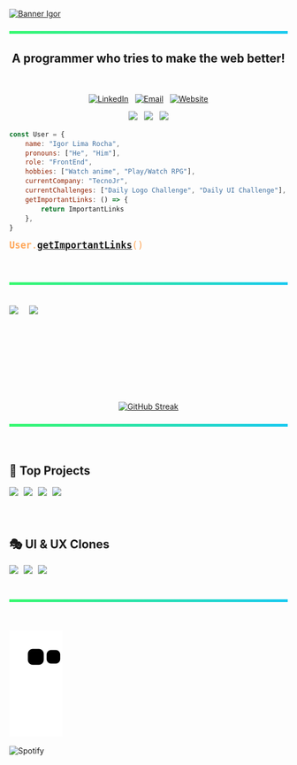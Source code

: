 [![Banner Igor](/assets/banner.gif)](https://igorroc.github.io/igorroc)

[![-----------------------------------------------------](/assets/Rectangle.png)](#separator)

<h2 align="center">A programmer who tries to make the web better!</h2>

<div style="height: 20px"></div>

<p align="center">
  <a href="https://www.linkedin.com/in/igorroc/"><img src="https://img.shields.io/badge/-LinkedIn-blue?style=flat-square&logo=Linkedin&logoColor=white" alt="LinkedIn"></a>  &#xa0; 
  <a href="mailto:igor_roc@hotmail.com.br"><img src="https://img.shields.io/badge/-Gmail-D54B3D?style=flat-square&logo=Gmail&logoColor=white" alt="Email"></a>  &#xa0; 
  <a href="https://igorroc.github.io/igorroc"><img src="https://img.shields.io/static/v1?label=%20&message=Website&color=05D462&logo=appveyor&logoColor=white&style=flat-square" alt="Website"></a>
</p>

<p align="center">
  <a href="https://igorroc.github.io/igorroc"> <img src="https://badges.pufler.dev/visits/igorroc/igorroc"></a> &#xa0;
  <a href="https://igorroc.github.io/igorroc"> <img src="https://badges.pufler.dev/repos/igorroc"></a> &#xa0;
  <a href="https://igorroc.github.io/igorroc"> <img src="https://badges.pufler.dev/commits/monthly/igorroc"></a>
</p>

```js
const User = {
	name: "Igor Lima Rocha",
	pronouns: ["He", "Him"],
	role: "FrontEnd",
	hobbies: ["Watch anime", "Play/Watch RPG"],
	currentCompany: "TecnoJr",
	currentChallenges: ["Daily Logo Challenge", "Daily UI Challenge"],
	getImportantLinks: () => {
		return ImportantLinks
	},
}
```

<big style="color: #FFA657"><pre style="color: #FFA657">
**User**.[**getImportantLinks**](https://igorroc.github.io/igorroc/links)()
</pre></big>

<div style="height: 20px"></div>

[![-----------------------------------------------------](/assets/Rectangle.png)](#separator)

<div style="height: 20px"></div>

<div align="center">
  <div align="center" style="display: flex; align-items: center; gap: 20px;">
    <img style="height: 10em" src="https://github-readme-stats.vercel.app/api?username=igorroc&theme=gotham&show_icons=true&hide=prs,issues,contribs">
    <img style="height: 10em" src="https://github-readme-stats.vercel.app/api/top-langs/?username=igorroc&layout=compact&theme=gotham&hide=assembly,tex,roff">
  </div>

  <div style="height: 20px"></div>

[![GitHub Streak](https://github-readme-streak-stats.herokuapp.com/?user=igorroc&theme=soft-green&hide_border=true)](https://github.com/igorroc/)

</div>

[![-----------------------------------------------------](/assets/Rectangle.png)](#separator)

<div style="height: 20px"></div>

## 🚀 Top Projects

<div style="display: flex; flex-wrap: wrap; gap: 10px;"> 
  <a href="https://github.com/igorroc/ProcrastinaNao">
    <img src="https://github-readme-stats.vercel.app/api/pin/?username=igorroc&repo=ProcrastinaNão&theme=gotham">
  </a>
  <a href="https://github.com/igorroc/DisCalculus">
    <img src="https://github-readme-stats.vercel.app/api/pin/?username=igorroc&repo=DisCalculus&theme=gotham">
  </a>
  <a href="https://github.com/igorroc/pebl-web">
    <img src="https://github-readme-stats.vercel.app/api/pin/?username=igorroc&repo=pebl-web&theme=gotham">
  </a>
  <a href="https://github.com/igorroc/escape-from-uesc">
    <img src="https://github-readme-stats.vercel.app/api/pin/?username=igorroc&repo=escape-from-uesc&theme=gotham">
  </a>
</div>

<div style="height: 40px"></div>

## 🎭 UI & UX Clones

<div style="display: flex; flex-wrap: wrap; gap: 10px;">
  <a href="https://github.com/igorroc/netflix-clone">
    <img src="https://github-readme-stats.vercel.app/api/pin/?username=igorroc&repo=netflix-clone&theme=gotham">
  </a>

  <a href="https://github.com/igorroc/discord-clone">
    <img src="https://github-readme-stats.vercel.app/api/pin/?username=igorroc&repo=discord-clone&theme=gotham">
  </a>

  <a href="https://github.com/igorroc/whatsapp-clone">
    <img src="https://github-readme-stats.vercel.app/api/pin/?username=igorroc&repo=whatsapp-clone&theme=gotham">
  </a>
</div>

<div style="height: 20px"></div>

[![-----------------------------------------------------](/assets/Rectangle.png)](#separator)

<div style="height: 20px"></div>

![Snake animation](https://github.com/igorroc/igorroc/blob/output/github-contribution-grid-snake.svg)

![Spotify](https://spotify-recently-played-readme.vercel.app/api?user=224onbjsfriqa2w26q7lza7uq&count=3&width=900)
